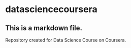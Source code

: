 # datasciencecoursera
## This is a markdown file.
Repository created for Data Science Course on Coursera.
